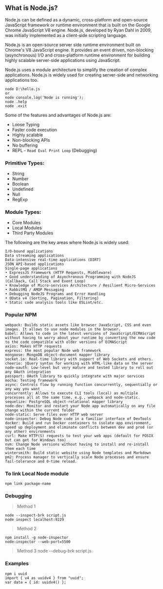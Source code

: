 ## What is Node.js?
Node.js can be defined as a dynamic, cross-platform and open-source JavaScript framework or runtime environment that is built on the Google Chrome JavaScript V8 engine. Node.js, developed by Ryan Dahl in 2009, was initially implemented as a client-side scripting language.

Node.js is an open-source server side runtime environment built on Chrome's V8 JavaScript engine. It provides an event driven, non-blocking (asynchronous) I/O and cross-platform runtime environment for building highly scalable server-side applications using JavaScript.

Node.js uses a module architecture to simplify the creation of complex applications. Node.js is widely used for creating server-side and networking applications too.

```
node D:\hello.js
or
node console.log('Node is running');
node .help
node .exit
```

Some of the features and advantages of Node.js are:
- Loose Typing
- Faster code execution
- Highly scalable
- Non-blocking APIs
- No buffering
- REPL - `Read Eval Print Loop` (Debugging)

### Primitive Types:
- String
- Number
- Boolean
- Undefined
- Null
- RegExp

### Module Types:
- Core Modules
- Local Modules
- Third Party Modules

The following are the key areas where Node.js is widely used:

    I/O-bound applications
    Data streaming applications
    Data-intensive real-time applications (DIRT)
    JSON API-based applications
    Single-page applications
    • ExpressJS Framework (HTTP Requests, Middleware)
    • Good understanding of Asynchronous Programming with NodeJS (Callback, Call Stack and Event Loop)
    • Knowledge of Micro-services Architecture / Resilient Micro-Services
    • RabbitMQ / AMQP Messaging
    • Debugging NodeJS Programs and Error Handling
    • OData v4 (Sorting, Pagination, Filtering)
    • Static code analysis tools like ESLint/etc.

### Popular NPM
```
webpack: Builds static assets like browser JavaScript, CSS and even images. It allows to use node modules in the browser.
babel: Allows to code in the latest versions of JavaScript/ECMAScript without having to worry about your runtime by converting the new code to the code compatible with older versions of ECMAScript
axios: Makes HTTP requests
express: the most popular Node web framework
mongoose: MongoDB object-document mapper library
socket.io: Real-time library with support of Web Sockets and others.
cheerio: jQuery syntax for working with HTML-like data on the server
node-oauth: Low-level but very mature and tested library to roll out any OAuth integration
passport: OAuth library to quickly integrate with major services
mocha: Testing framework
async: Controls flow by running function concurrently, sequentially or any way you want
concurrently: Allows to execute CLI tools (local) as multiple processes all at the same time, e.g., webpack and node-static.
sequelize: PostgreSQL object-relational mapper library
node-dev: Monitor and restart your Node app automatically on any file change within the current folder
node-static: Serve files over HTTP web server
node-inspector: Debug Node code in a familiar interface of DevTools
docker: Build and run Docker containers to isolate app environment, speed up deployment and eliminate conflicts between dev and prod (or any other) environments
curl: Make HTTP(S) requests to test your web apps (default for POSIX but can get for Windows too)
nvm: Change Node versions without having to install and re-install them each time
wintersmith: Build static website using Node templates and Markdown
pm2: Process manager to vertically scale Node processes and ensure fail-tolerance and 0-time reload.
```

### To link Local Node module
```
npm link package-name
```

### Debugging
> Method 1
```
node --inspect-brk script.js
node inspect localhost:9229
```
> Method 2
```
npm install -g node-inspector
node-inspector --web-port=5500
```
> Method 3
node --debug-brk script.js

### Examples
```
npm i uuid
import { v4 as uuidv4 } from "uuid";
var data = { id: uuidv4() };
```